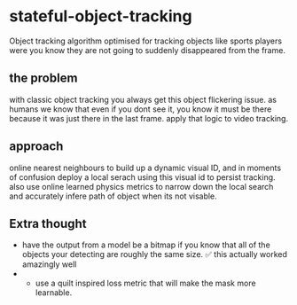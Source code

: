# stateful-object-tracking
Object tracking algorithm optimised for tracking objects like sports players were you know they are not going to suddenly disappeared from the frame.

## the problem 
with classic object tracking you always get this object flickering issue. as humans we know that even if you dont see it, you know it must be there because it was just there in the last frame. apply that logic to video tracking. 

## approach
online nearest neighbours to build up a dynamic visual ID, and in moments of confusion deploy a local serach using this visual id to persist tracking.
also use online learned physics metrics to narrow down the local search and accurately infere path of object when its not visable.

## Extra thought
- have the output from a model be a bitmap if you know that all of the objects your detecting are roughly the same size. ✅ this actually worked amazingly well
- - use a quilt inspired loss metric that will make the mask more learnable. 
